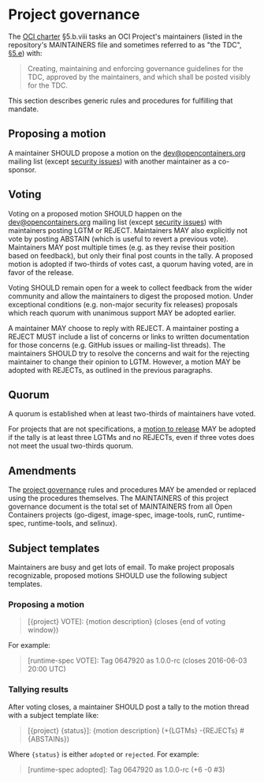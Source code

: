 # Project governance

The [OCI charter][charter] §5.b.viii tasks an OCI Project's maintainers (listed in the repository's MAINTAINERS file and sometimes referred to as "the TDC", [§5.e][charter]) with:

> Creating, maintaining and enforcing governance guidelines for the TDC, approved by the maintainers, and which shall be posted visibly for the TDC.

This section describes generic rules and procedures for fulfilling that mandate.

## Proposing a motion

A maintainer SHOULD propose a motion on the dev@opencontainers.org mailing list (except [security issues](#security-issues)) with another maintainer as a co-sponsor.

## Voting

Voting on a proposed motion SHOULD happen on the dev@opencontainers.org mailing list (except [security issues](#security-issues)) with maintainers posting LGTM or REJECT.
Maintainers MAY also explicitly not vote by posting ABSTAIN (which is useful to revert a previous vote).
Maintainers MAY post multiple times (e.g. as they revise their position based on feedback), but only their final post counts in the tally.
A proposed motion is adopted if two-thirds of votes cast, a quorum having voted, are in favor of the release.

Voting SHOULD remain open for a week to collect feedback from the wider community and allow the maintainers to digest the proposed motion.
Under exceptional conditions (e.g. non-major security fix releases) proposals which reach quorum with unanimous support MAY be adopted earlier.

A maintainer MAY choose to reply with REJECT.
A maintainer posting a REJECT MUST include a list of concerns or links to written documentation for those concerns (e.g. GitHub issues or mailing-list threads).
The maintainers SHOULD try to resolve the concerns and wait for the rejecting maintainer to change their opinion to LGTM.
However, a motion MAY be adopted with REJECTs, as outlined in the previous paragraphs.

## Quorum

A quorum is established when at least two-thirds of maintainers have voted.

For projects that are not specifications, a [motion to release](RELEASES.md) MAY be adopted if the tally is at least three LGTMs and no REJECTs, even if three votes does not meet the usual two-thirds quorum.

## Amendments

The [project governance](#project-governance) rules and procedures MAY be amended or replaced using the procedures themselves.
The MAINTAINERS of this project governance document is the total set of MAINTAINERS from all Open Containers projects (go-digest, image-spec, image-tools, runC, runtime-spec, runtime-tools, and selinux).

## Subject templates

Maintainers are busy and get lots of email.
To make project proposals recognizable, proposed motions SHOULD use the following subject templates.

### Proposing a motion

> [{project} VOTE]: {motion description} (closes {end of voting window})

For example:

> [runtime-spec VOTE]: Tag 0647920 as 1.0.0-rc (closes 2016-06-03 20:00 UTC)

### Tallying results

After voting closes, a maintainer SHOULD post a tally to the motion thread with a subject template like:

> [{project} {status}]: {motion description} (+{LGTMs} -{REJECTs} #{ABSTAINs})

Where `{status}` is either `adopted` or `rejected`.
For example:

> [runtime-spec adopted]: Tag 0647920 as 1.0.0-rc (+6 -0 #3)

[charter]: https://www.opencontainers.org/about/governance
